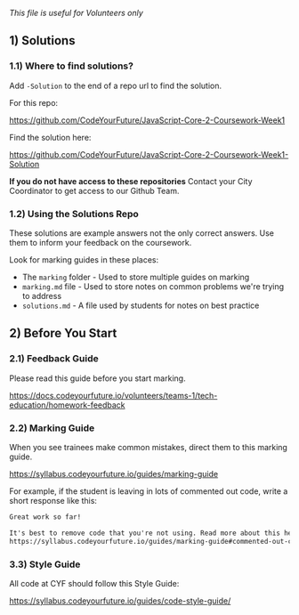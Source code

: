 <!--
Do not edit this file.
Make a change to the template and then pull changes
Repo: https://github.com/CodeYourFuture/CYF-Coursework-Template
Update Instructions: https://gist.github.com/ChrisOwen101/84d82f03a60ce19f7f154a7b815fa265
-->

_This file is useful for Volunteers only_

## 1) Solutions

### 1.1) Where to find solutions?

Add `-Solution` to the end of a repo url to find the solution.

For this repo:

https://github.com/CodeYourFuture/JavaScript-Core-2-Coursework-Week1

Find the solution here:

https://github.com/CodeYourFuture/JavaScript-Core-2-Coursework-Week1-Solution

**If you do not have access to these repositories** Contact your City Coordinator to get access to our Github Team.

### 1.2) Using the Solutions Repo

These solutions are example answers not the only correct answers. Use them to inform your feedback on the coursework.

Look for marking guides in these places:

- The `marking` folder - Used to store multiple guides on marking
- `marking.md` file - Used to store notes on common problems we're trying to address
- `solutions.md` - A file used by students for notes on best practice

## 2) Before You Start

### 2.1) Feedback Guide

Please read this guide before you start marking.

https://docs.codeyourfuture.io/volunteers/teams-1/tech-education/homework-feedback

### 2.2) Marking Guide

When you see trainees make common mistakes, direct them to this marking guide.

https://syllabus.codeyourfuture.io/guides/marking-guide

For example, if the student is leaving in lots of commented out code, write a short response like this:

```txt
Great work so far!

It's best to remove code that you're not using. Read more about this here:
https://syllabus.codeyourfuture.io/guides/marking-guide#commented-out-code
```

### 3.3) Style Guide

All code at CYF should follow this Style Guide:

https://syllabus.codeyourfuture.io/guides/code-style-guide/
